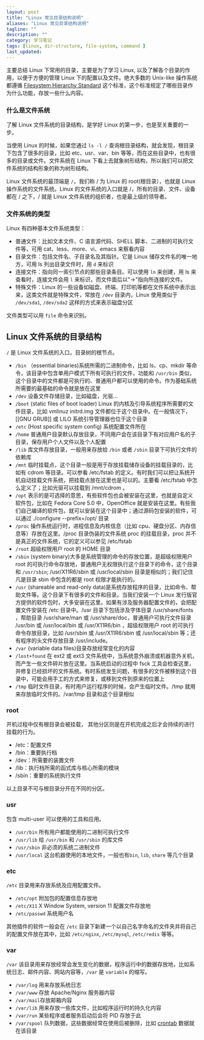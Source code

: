 ```yaml
---
layout: post
title: "Linux 常见目录结构说明"
aliases: "Linux 常见目录结构说明"
tagline: ""
description: ""
category: 学习笔记
tags: [linux, dir-structure, file-system, command ]
last_updated:
---
```


主要总结 Linux 下常用的目录，主要是为了学习 Linux, 以及了解各个目录的作用，以便于方便的管理 Linux 下的配置以及文件。绝大多数的 Unix-like 操作系统都遵循 [Filesystem Hierarchy Standard](https://en.wikipedia.org/wiki/Filesystem_Hierarchy_Standard) 这个标准，这个标准规定了哪些目录作为什么功能，存放一些什么内容。

### 什么是文件系统
了解 Linux 文件系统的目录结构，是学好 Linux 的第一步，也是至关重要的一步。

当使用 Linux 的时候，如果您通过 `ls -l /` 查询根目录结构，就会发现，根目录下包含了很多的目录，比如 etc、usr、var、bin 等等，而在这些目录中，也有很多的目录或文件。文件系统在 Linux 下看上去就象树形结构，所以我们可以把文件系统的结构形象的称为树形结构。

Linux 文件系统的最顶端是 `/`，我们称 / 为 Linux 的 root(根目录），也就是 Linux 操作系统的文件系统。Linux 的文件系统的入口就是 /，所有的目录、文件、设备都在 / 之下，/ 就是 Linux 文件系统的组织者，也是最上级的领导者。

### 文件系统的类型

Linux 有四种基本文件系统类型：

- 普通文件：比如文本文件、C 语言源代码、SHELL 脚本、二进制的可执行文件等，可用 cat、less、more、vi、emacs 来察看内容
- 目录文件：包括文件名、子目录名及其指针。它是 Linux 储存文件名的唯一地方，可用 ls 列出目录文件时，用 `d` 来标识
- 连接文件：指向同一索引节点的那些目录条目。可以使用 `ln` 来创建，用 ls 来查看时，连接文件会用 `l` 来标识，而文件面后以"->"指向所连接的文件。
- 特殊文件：Linux 的一些设备如磁盘、终端、打印机等都在文件系统中表示出来，这类文件就是特殊文件，常放在 `/dev` 目录内，Linux 使用类似于 `/dev/sda1`, `/dev/sda2` 这样的方式来表示磁盘分区

文件类型可以用 `file` 命令来识别。

## Linux 文件系统的目录结构

`/` 是 Linux 文件系统的入口，目录树的根节点。

- `/bin` （essential binaries)系统所需的二进制命令，比如 ls、cp、mkdir 等命令，该目录中包含单用户模式下所有可执行的文件，功能和 `/usr/bin` 类似，这个目录中的文件都是可执行的、普通用户都可以使用的命令。作为基础系统所需要的最基础的命令就是放在这里
- `/dev` 设备文件存储目录，比如磁盘，光驱...
- `/boot` (static files of boot loader) Linux 的内核及引导系统程序所需要的文件目录，比如 vmlinuz initrd.img 文件都位于这个目录中。在一般情况下，[[GNU GRUB]] 或 LILO 系统引导管理器也位于这个目录
- `/etc`  (Host specific system config) 系统配置文件所在
- `/home` 普通用户目录默认存放目录，不同用户会在该目录下有对应用户名的子目录，保存用户个人文件以及个人配置
- `/lib`  库文件存放目录，一般用来存放给 `/bin` 或者 `/sbin` 目录下可执行文件的依赖库
- `/mnt`  临时挂载点，这个目录一般是用于存放挂载储存设备的挂载目录的，比如有 cdrom 等目录。可以参看 /etc/fstab 的定义。有时我们可以把让系统开机自动挂载文件系统，把挂载点放在这里也是可以的。主要看 /etc/fstab 中怎么定义了；比如光驱可以挂载到 /mnt/cdrom 。
- `/opt` 表示的是可选择的意思，有些软件包也会被安装在这里，也就是自定义软件包，比如在 Fedora Core 5.0 中，OpenOffice 就是安装在这里。有些我们自己编译的软件包，就可以安装在这个目录中；通过源码包安装的软件，可以通过 ./configure --prefix=/opt/ 目录
- `/proc`  操作系统运行时，进程信息及内核信息（比如 cpu、硬盘分区、内存信息等）存放在这里。/proc 目录伪装的文件系统 proc 的挂载目录，proc 并不是真正的文件系统，它的定义可以参见 /etc/fstab
- `/root` 超级权限用户 root 的 HOME 目录
- `/sbin` (system binary)大多是系统管理的命令的存放位置，是超级权限用户 root 的可执行命令存放地，普通用户无权限执行这个目录下的命令，这个目录和 `/usr/sbin`; /usr/X11R6/sbin 或 /usr/local/sbin 目录是相似的；我们记住凡是目录 sbin 中包含的都是 root 权限才能执行的。
- `/usr` (shareable and read-only data)是系统存放程序的目录，比如命令、帮助文件等。这个目录下有很多的文件和目录。当我们安装一个 Linux 发行版官方提供的软件包时，大多安装在这里。如果有涉及服务器配置文件的，会把配置文件安装在 /etc 目录中。/usr 目录下包括涉及字体目录 /usr/share/fonts ，帮助目录 /usr/share/man 或 /usr/share/doc，普通用户可执行文件目录 /usr/bin 或 /usr/local/bin 或 /usr/X11R6/bin ，超级权限用户 root 的可执行命令存放目录，比如 /usr/sbin 或 /usr/X11R6/sbin 或 /usr/local/sbin 等；还有程序的头文件存放目录 /usr/include。
- `/var` (variable data files)目录存放经常变化的内容
- `/lost+found` 在 ext2 或 ext3 文件系统中，当系统意外崩溃或机器意外关机，而产生一些文件碎片放在这里。当系统启动的过程中 fsck 工具会检查这里，并修复已经损坏的文件系统。有时系统发生问题，有很多的文件被移到这个目录中，可能会用手工的方式来修复，或移到文件到原来的位置上
- `/tmp` 临时文件目录，有时用户运行程序的时候，会产生临时文件。/tmp 就用来存放临时文件的。/var/tmp 目录和这个目录相似

### root
开机过程中仅有根目录会被挂载， 其他分区则是在开机完成之后才会持续的进行挂载的行为。

- /etc：配置文件
- /bin：重要执行档
- /dev：所需要的装置文件
- /lib：执行档所需的函式库与核心所需的模块
- /sbin：重要的系统执行文件

以上目录不可与根目录分开在不同的分区。

### usr
包含 multi-user 可以使用的工具和应用。

- `/usr/bin` 所有用户都能使用的二进制可执行文件
- `/usr/lib` 给 `/usr/bin` 和 `/usr/sbin` 的库文件
- `/usr/sbin` 非必须的系统二进制文件
- `/usr/local` 这台机器使用的本地文件，一般也有`bin`, `lib`, `share` 等几个目录

### etc
`/etc` 目录用来存放系统及应用配置文件。

- `/etc/opt` 附加包的配置信息存放地
- `/etc/X11` X Window System, version 11 配置文件存放地
- `/etc/passwd` 系统用户名

其他插件的软件一般会在 `/etc` 目录下新建一个以自己名字命名的文件夹并将自己的配置文件放在其中，比如 `/etc/nginx`, `/etc/mysql`, `/etc/redis` 等等。

### var

`/var` 该目录用来存放经常会发生变化的数据，程序运行中的数据存放地，比如系统日志、邮件内容、网站内容等，`/var` 是 `variable` 的缩写。

- `/var/log` 用来存放系统日志
- `/var/www` 存放 Apache/Nginx 服务器内容
- `/var/mail`存放邮箱内容
- `/var/lib` 用来存放一些库文件，比如程序运行时的持久化内容
- `/var/run` 某些程序或者服务启动后会将 PID 存放于此
- `/var/spool` 队列数据，这些数据经常在使用后被删除，比如 [crontab](/post/2017/03/crontab-schedule-task.html) 数据就在该目录



